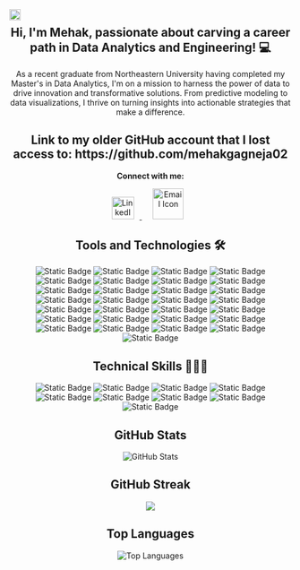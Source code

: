 <div style="position: absolute;">
  <!-- Banner Image as Background -->
  <img src="https://github.com/mehakgagneja02/Mehak/blob/e7acd2970e734dd00d6a2cf2ee039d672c6cda34/Github_Banner.png" style="width:100%;">
  </div>
  
<div align="center">
  <h2>Hi, I'm Mehak, passionate about carving a career path in Data Analytics and Engineering! 💻</h2>
  <p>As a recent graduate from Northeastern University having completed my Master's in Data Analytics, I'm on a mission to harness the power of data to drive innovation and transformative solutions. From predictive modeling to data visualizations, I thrive on turning insights into actionable strategies that make a difference.</p>
</div>

<div align="center">
  <h2> Link to my older GitHub account that I lost access to: https://github.com/mehakgagneja02 </h2>
</div>

<div align="center">
<p><strong>Connect with me:</strong></p>
<p>
    <a href="https://www.linkedin.com/in/mehak-gagneja/">
      <img src="https://github.com/mehakgagneja02/Mehak/blob/102d9e514207c8a50e836330609988c231826af9/LinkedIn.png" alt="LinkedIn Icon" style="width: 40px; margin-right: 10px;">
    </a>
    <a href="mailto:mehakgagneja02@gmail.com">
      <img src="https://github.com/mehakgagneja02/Mehak/blob/8b58e18f92aa3b28a6acaf309fe4c1c14d09909e/Gmail.jpeg" alt="Email Icon" style="width: 55px; margin-right: 10px; margin-left: 20px;">
    </a>
  </p>
</div>

<div align="center">
  <h2>Tools and Technologies 🛠️</h2>
  
![Static Badge](https://img.shields.io/badge/Python-white?style=for-the-badge&logo=Python&logoColor=%233776AB)
![Static Badge](https://img.shields.io/badge/RStudio-white?style=for-the-badge&logo=R&logoColor=%23276DC3)
![Static Badge](https://img.shields.io/badge/HTML-white?style=for-the-badge&logo=HTML5&logoColor=%23E34F26)
![Static Badge](https://img.shields.io/badge/CSS-white?style=for-the-badge&logo=CSS3&logoColor=%231572B6)
![Static Badge](https://img.shields.io/badge/GraphQL-white?style=for-the-badge&logo=graphql&logoColor=%23E10098)
![Static Badge](https://img.shields.io/badge/MySQL-white?style=for-the-badge&logo=MySQL&logoColor=%234479A1)
![Static Badge](https://img.shields.io/badge/PostgreSQL-white?style=for-the-badge&logo=postgresql&logoColor=%234169E1)
![Static Badge](https://img.shields.io/badge/ms%20sql%20server-white?style=for-the-badge&logo=microsoftsqlserver&logoColor=%23CC2927)
![Static Badge](https://img.shields.io/badge/oracle-white?style=for-the-badge&logo=oracle&logoColor=%23F80000)
![Static Badge](https://img.shields.io/badge/firebase-white?style=for-the-badge&logo=firebase&logoColor=%23FFCA28)
![Static Badge](https://img.shields.io/badge/tableau-white?style=for-the-badge&logo=tableau&logoColor=%23E97627)
![Static Badge](https://img.shields.io/badge/power%20bi-white?style=for-the-badge&logo=powerbi&logoColor=%23F2C811)
![Static Badge](https://img.shields.io/badge/vs%20code-white?style=for-the-badge&logo=visualstudiocode&logoColor=%23007ACC)
![Static Badge](https://img.shields.io/badge/snowflake-white?style=for-the-badge&logo=snowflake&logoColor=%2329B5E8)
![Static Badge](https://img.shields.io/badge/amazon%20s3-white?style=for-the-badge&logo=amazons3&logoColor=%23569A31)
![Static Badge](https://img.shields.io/badge/aws%20secrets%20manager-white?style=for-the-badge&logo=awssecretsmanager&logoColor=%23DD344C)
![Static Badge](https://img.shields.io/badge/amazon%20ec2-white?style=for-the-badge&logo=amazonec2&logoColor=%23FF9900)
![Static Badge](https://img.shields.io/badge/dagster-white?style=for-the-badge&logo=dagster&logoColor=purple)
![Static Badge](https://img.shields.io/badge/datadog-white?style=for-the-badge&logo=datadog&logoColor=%23632CA6)
![Static Badge](https://img.shields.io/badge/jira-white?style=for-the-badge&logo=jirasoftware&logoColor=%230052CC)
![Static Badge](https://img.shields.io/badge/jupyter-white?style=for-the-badge&logo=jupyter&logoColor=%23F37626)
![Static Badge](https://img.shields.io/badge/android%20studio-white?style=for-the-badge&logo=androidstudio&logoColor=%233DDC84)
![Static Badge](https://img.shields.io/badge/git-white?style=for-the-badge&logo=git&logoColor=%23F05032)
![Static Badge](https://img.shields.io/badge/github-white?style=for-the-badge&logo=github&logoColor=%23181717)
![Static Badge](https://img.shields.io/badge/ms%20excel-white?style=for-the-badge&logo=microsoftexcel&logoColor=%23217346)
![Static Badge](https://img.shields.io/badge/ms%20access-white?style=for-the-badge&logo=microsoftaccess&logoColor=%23A4373A)
![Static Badge](https://img.shields.io/badge/ms%20sharepoint-white?style=for-the-badge&logo=microsoftsharepoint&logoColor=%230078D4)
![Static Badge](https://img.shields.io/badge/ms%20powerpoint-white?style=for-the-badge&logo=microsoftpowerpoint&logoColor=%23B7472A)
![Static Badge](https://img.shields.io/badge/ms%20word-white?style=for-the-badge&logo=microsoftword&logoColor=%232B579A)

</div>

<div align="center">
  <h2>Technical Skills 👩🏻‍💻</h2>
  
![Static Badge](https://img.shields.io/badge/Data%20Analytics-black?style=for-the-badge&color=000000)
![Static Badge](https://img.shields.io/badge/Data%20Visualization-black?style=for-the-badge&color=000000)
![Static Badge](https://img.shields.io/badge/Data%20Mining-black?style=for-the-badge&color=000000)
![Static Badge](https://img.shields.io/badge/Data%20Modeling-black?style=for-the-badge&color=000000)
![Static Badge](https://img.shields.io/badge/Data%20Warehousing-black?style=for-the-badge&color=000000)
![Static Badge](https://img.shields.io/badge/Statistical%20Modeling-black?style=for-the-badge&color=000000)
![Static Badge](https://img.shields.io/badge/Data%20Management%20and%20Big%20Data-black?style=for-the-badge&color=000000)
![Static Badge](https://img.shields.io/badge/Business%20Intelligence-black?style=for-the-badge&color=000000)
![Static Badge](https://img.shields.io/badge/Machine%20Learning%20Modeling-black?style=for-the-badge&color=000000)
</div>

<tr>
  <td colspan="2">
    <div align="center">
      <h2>GitHub Stats</h2>
        <img src="https://github-readme-stats.vercel.app/api?username=mehakgagneja02&show_icons=true&icon_color=0A66C2&text_color=181717&title_color=0A66C2" alt="GitHub Stats" />
      </div>
    </td>
  </tr>
<tr>
  <td colspan="2">
    <div align="center">
      <h2>GitHub Streak</h2>
        <img src="https://streak-stats.demolab.com/?user=mehakgagneja02&theme=default)](https://git.io/streak-stats)" />
      </div>
    </td>
  </tr>
<tr>
    <td colspan="2">
      <div align="center">
        <h2>Top Languages</h2>
        <img src="https://github-readme-stats.vercel.app/api/top-langs/?username=mehakgagneja02&langs_count=7&text_color=181717&title_color=0A66C2" alt="Top Languages" />
      </div>
    </td>
  </tr>
